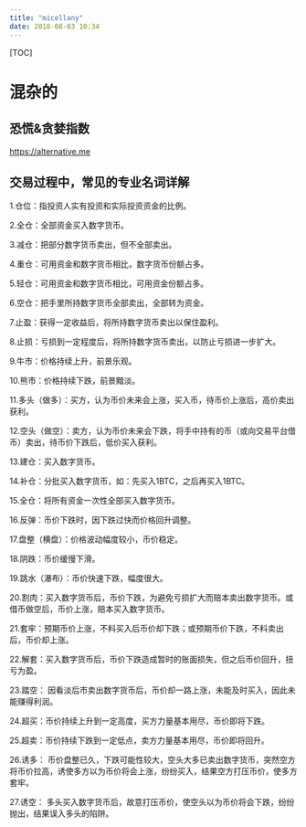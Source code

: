```yaml
---
title: "micellany"
date: 2018-08-03 10:34
---
```


[TOC]



# 混杂的



## 恐慌&贪婪指数

https://alternative.me



## 交易过程中，常见的专业名词详解

1.仓位：指投资人实有投资和实际投资资金的比例。

2.全仓：全部资金买入数字货币。

3.减仓：把部分数字货币卖出，但不全部卖出。

4.重仓：可用资金和数字货币相比，数字货币份额占多。

5.轻仓：可用资金和数字货币相比，可用资金份额占多。

6.空仓：把手里所持数字货币全部卖出，全部转为资金。

7.止盈：获得一定收益后，将所持数字货币卖出以保住盈利。

8.止损：亏损到一定程度后，将所持数字货币卖出，以防止亏损进一步扩大。

9.牛市：价格持续上升，前景乐观。

10.熊市：价格持续下跌，前景黯淡。

11.多头（做多）：买方，认为币价未来会上涨，买入币，待币价上涨后，高价卖出获利。

12.空头（做空）：卖方，认为币价未来会下跌，将手中持有的币（或向交易平台借币）卖出，待币价下跌后，低价买入获利。

13.建仓：买入数字货币。

14.补仓：分批买入数字货币，如：先买入1BTC，之后再买入1BTC。

15.全仓：将所有资金一次性全部买入数字货币。

16.反弹：币价下跌时，因下跌过快而价格回升调整。

17.盘整（横盘）：价格波动幅度较小，币价稳定。

18.阴跌：币价缓慢下滑。

19.跳水（瀑布）：币价快速下跌，幅度很大。

20.割肉：买入数字货币后，币价下跌，为避免亏损扩大而赔本卖出数字货币。或借币做空后，币价上涨，赔本买入数字货币。

21.套牢：预期币价上涨，不料买入后币价却下跌；或预期币价下跌，不料卖出后，币价却上涨。

22.解套：买入数字货币后，币价下跌造成暂时的账面损失，但之后币价回升，扭亏为盈。

23.踏空： 因看淡后市卖出数字货币后，币价却一路上涨，未能及时买入，因此未能赚得利润。

24.超买：币价持续上升到一定高度，买方力量基本用尽，币价即将下跌。

25.超卖：币价持续下跌到一定低点，卖方力量基本用尽，币价即将回升。

26.诱多： 币价盘整已久，下跌可能性较大，空头大多已卖出数字货币，突然空方将币价拉高，诱使多方以为币价将会上涨，纷纷买入，结果空方打压币价，使多方套牢。

27.诱空： 多头买入数字货币后，故意打压币价，使空头以为币价将会下跌，纷纷抛出，结果误入多头的陷阱。




